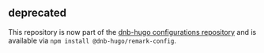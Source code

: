 ## deprecated

This repository is now part of the [dnb-hugo configurations repository](https://github.com/dnb-hugo/configurations) and is available via `npm install @dnb-hugo/remark-config`.
